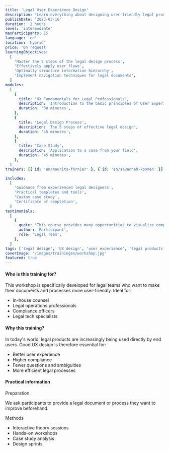 ```yaml
---
title: 'Legal User Experience Design'
description: 'Learn everything about designing user-friendly legal products through a case study from your practice. How to best structure legal information and which UX design techniques to implement?'
publishDate: '2023-03-16'
duration: '2 hours'
level: 'intermediate'
maxParticipants: 15
language: 'en'
location: 'hybrid'
price: 'On request'
learningObjectives:
  [
    'Master the 5 steps of the legal design process',
    'Effectively apply user flows',
    'Optimally structure information hierarchy',
    'Implement navigation techniques for legal documents',
  ]
modules:
  [
    {
      title: 'UX Fundamentals for Legal Professionals',
      description: 'Introduction to the basic principles of User Experience Design',
      duration: '30 minutes',
    },
    {
      title: 'Legal Design Process',
      description: 'The 5 steps of effective legal design',
      duration: '45 minutes',
    },
    {
      title: 'Case Study',
      description: 'Application to a case from your field',
      duration: '45 minutes',
    },
  ]
trainers: [{ id: 'en/maurits-fornier' }, { id: 'en/savannah-koomen' }]

includes:
  [
    'Guidance from experienced legal designers',
    'Practical templates and tools',
    'Custom case study',
    'Certificate of completion',
  ]
testimonials:
  [
    {
      quote: 'This course provides many opportunities to visualize complex legal matters in a simpler way - an eye-opener.',
      author: 'Participant',
      role: 'Legal Team',
    },
  ]
tags: ['legal design', 'UX design', 'user experience', 'legal products']
coverImage: '/images/trainingen/workshop.jpg'
featured: true
---
```


#### Who is this training for?

This workshop is specifically developed for legal teams who want to make their documents and processes more user-friendly. Ideal for:

- In-house counsel
- Legal operations professionals
- Compliance officers
- Legal tech specialists

#### Why this training?

In today's world, legal products are increasingly being used directly by end users. Good UX design is therefore essential for:

- Better user experience
- Higher compliance
- Fewer questions and ambiguities
- More efficient legal processes

#### Practical information

Preparation

We ask participants to provide a legal document or process they want to improve beforehand.

Methods

- Interactive theory sessions
- Hands-on workshops
- Case study analysis
- Design sprints

